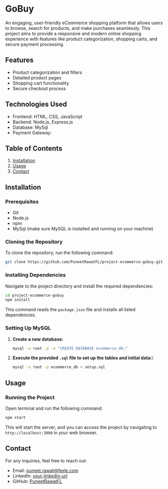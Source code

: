 # GoBuy

An engaging, user-friendly eCommerce shopping platform that allows users to browse, search for products, and make purchases seamlessly. This project aims to provide a responsive and modern online shopping experience with features like product categorization, shopping carts, and secure payment processing.

## Features

-   Product categorization and filters
-   Detailed product pages
-   Shopping cart functionality
-   Secure checkout process

## Technologies Used

-   Frontend: HTML, CSS, JavaScript
-   Backend: Node.js, Express.js
-   Database: MySql
-   Payment Gateway:

## Table of Contents

1. [Installation](#installation)
2. [Usage](#usage)
3. [Contact](#contact)

## Installation

### Prerequisites

-   Git
-   Node.js
-   npm
-   MySql (make sure MySQL is installed and running on your machine)

### Cloning the Repository

To clone the repository, run the following command:

```sh
git clone https://github.com/PuneetRawatFL/project-ecommerce-gobuy.git
```

### Installing Dependencies

Navigate to the project directory and install the required dependencies:

```sh
cd project-ecommerce-gobuy
npm install
```

This command reads the `package.json` file and installs all listed dependencies.

### Setting Up MySQL

1. **Create a new database:**

    ```sh
    mysql -u root -p -e "CREATE DATABASE ecommerce_db;"
    ```

2. **Execute the provided `.sql` file to set up the tables and initial data:**\

    ```sh
    mysql -u root -p ecommerce_db < setup.sql
    ```

## Usage

### Running the Project

Open terminal and run the following command:

```sh
npm start
```

This will start the server, and you can access the project by navigating to `http://localhost:3000` in your web browser.

## Contact

For any inquiries, feel free to reach out:

-   Email: puneet.rawat@fexle.com
-   LinkedIn: [your-linkedin-url](https://www.linkedin.com/in/your-profile)
-   GitHub: [PuneetRawatFL](https://github.com/PuneetRawatFL)
